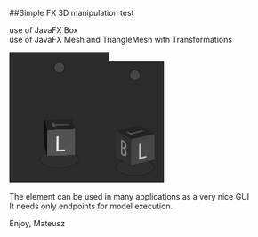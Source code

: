 ##Simple FX 3D manipulation test

use of JavaFX Box<br>
use of JavaFX Mesh and TriangleMesh with Transformations

![img.png](img.png)![img_1.png](img_1.png)

The element can be used in many applications as a very nice GUI<br>
It needs only endpoints for model execution.

Enjoy, Mateusz